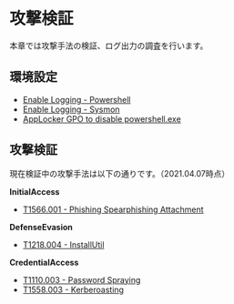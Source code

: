 # 攻撃検証

本章では攻撃手法の検証、ログ出力の調査を行います。

環境設定
-------------
- [Enable Logging - Powershell](lab/logging-powershell.md)
- [Enable Logging - Sysmon](lab/logging-sysmon.md)
- [AppLocker GPO to disable powershell.exe](lab/AppLocker_GPO_for_PS.md)

攻撃検証
-------------
現在検証中の攻撃手法は以下の通りです。（2021.04.07時点）

**InitialAccess**
- [T1566.001 - Phishing Spearphishing Attachment](InitialAccess/T1566.001.md)

**DefenseEvasion**
- [T1218.004 - InstallUtil](DefenseEvasion/T1218.004.md)

**CredentialAccess**
- [T1110.003 - Password Spraying](CredentialAccess/T1110.003.md)
- [T1558.003 - Kerberoasting](CredentialAccess/T1558.003.md)
